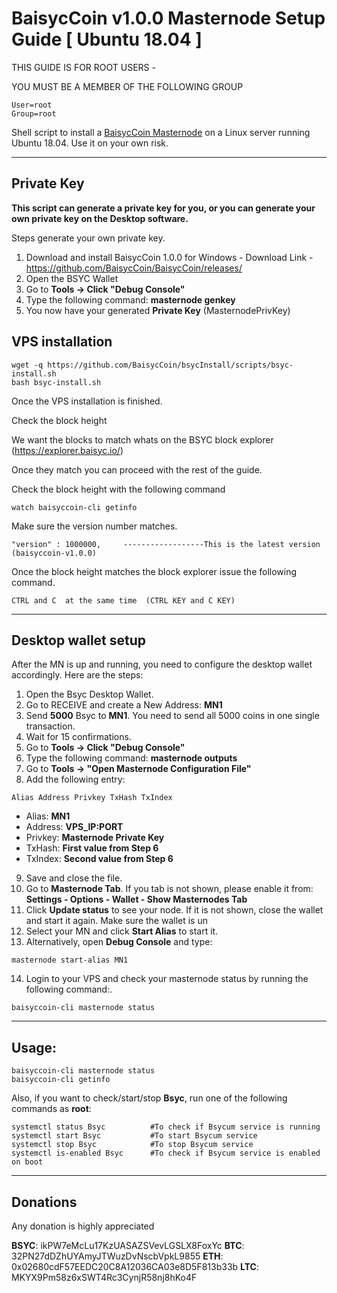 # BaisycCoin v1.0.0 Masternode Setup Guide [ Ubuntu 18.04 ]

THIS GUIDE IS FOR ROOT USERS -

YOU MUST BE A MEMBER OF THE FOLLOWING GROUP
```
User=root
Group=root
```

Shell script to install a [BaisycCoin Masternode](https://baisyc.io/) on a Linux server running Ubuntu 18.04. Use it on your own risk.
***

## Private Key

**This script can generate a private key for you, or you can generate your own private key on the Desktop software.**

Steps generate your own private key. 
1.  Download and install BaisycCoin 1.0.0 for Windows -   Download Link  - https://github.com/BaisycCoin/BaisycCoin/releases/
2.  Open the BSYC Wallet
3.  Go to **Tools -> Click "Debug Console"** 
4.  Type the following command: **masternode genkey** 
5. You now have your generated **Private Key**  (MasternodePrivKey)


## VPS installation
```
wget -q https://github.com/BaisycCoin/bsycInstall/scripts/bsyc-install.sh
bash bsyc-install.sh
```
Once the VPS installation is finished.

Check the block height

We want the blocks to match whats on the BSYC block explorer (https://explorer.baisyc.io/)

Once they match you can proceed with the rest of the guide.

Check the block height with the following command
```
watch baisyccoin-cli getinfo
```
Make sure the version number matches.
```
"version" : 1000000,     ------------------This is the latest version (baisyccoin-v1.0.0)
```

Once the block height matches the block explorer issue the following command.
```
CTRL and C  at the same time  (CTRL KEY and C KEY)
```
***

## Desktop wallet setup  

After the MN is up and running, you need to configure the desktop wallet accordingly. Here are the steps: 
1. Open the Bsyc Desktop Wallet. 
2. Go to RECEIVE and create a New Address: **MN1** 
3. Send **5000** Bsyc to **MN1**. You need to send all 5000 coins in one single transaction.
4. Wait for 15 confirmations. 
5. Go to **Tools -> Click "Debug Console"** 
6. Type the following command: **masternode outputs** 
7. Go to  **Tools -> "Open Masternode Configuration File"**
8. Add the following entry:
```
Alias Address Privkey TxHash TxIndex
```
* Alias: **MN1**
* Address: **VPS_IP:PORT**
* Privkey: **Masternode Private Key**
* TxHash: **First value from Step 6**
* TxIndex:  **Second value from Step 6**
9. Save and close the file.
10. Go to **Masternode Tab**. If you tab is not shown, please enable it from: **Settings - Options - Wallet - Show Masternodes Tab**
11. Click **Update status** to see your node. If it is not shown, close the wallet and start it again. Make sure the wallet is un
12. Select your MN and click **Start Alias** to start it.
13. Alternatively, open **Debug Console** and type:
```
masternode start-alias MN1
``` 
14. Login to your VPS and check your masternode status by running the following command:.
```
baisyccoin-cli masternode status
```
***

## Usage:
```
baisyccoin-cli masternode status 
baisyccoin-cli getinfo
```
Also, if you want to check/start/stop **Bsyc**, run one of the following commands as **root**:

```
systemctl status Bsyc          #To check if Bsycum service is running 
systemctl start Bsyc           #To start Bsycum service 
systemctl stop Bsyc            #To stop Bsycum service 
systemctl is-enabled Bsyc      #To check if Bsycum service is enabled on boot 
``` 
***

## Donations

Any donation is highly appreciated

**BSYC**: ikPW7eMcLu17KzUASAZSVevLGSLX8FoxYc 
**BTC**: 32PN27dDZhUYAmyJTWuzDvNscbVpkL9855 
**ETH**: 0x02680cdF57EEDC20C8A12036CA03e8D5F813b33b 
**LTC**: MKYX9Pm58z6xSWT4Rc3CynjR58nj8hKo4F 

